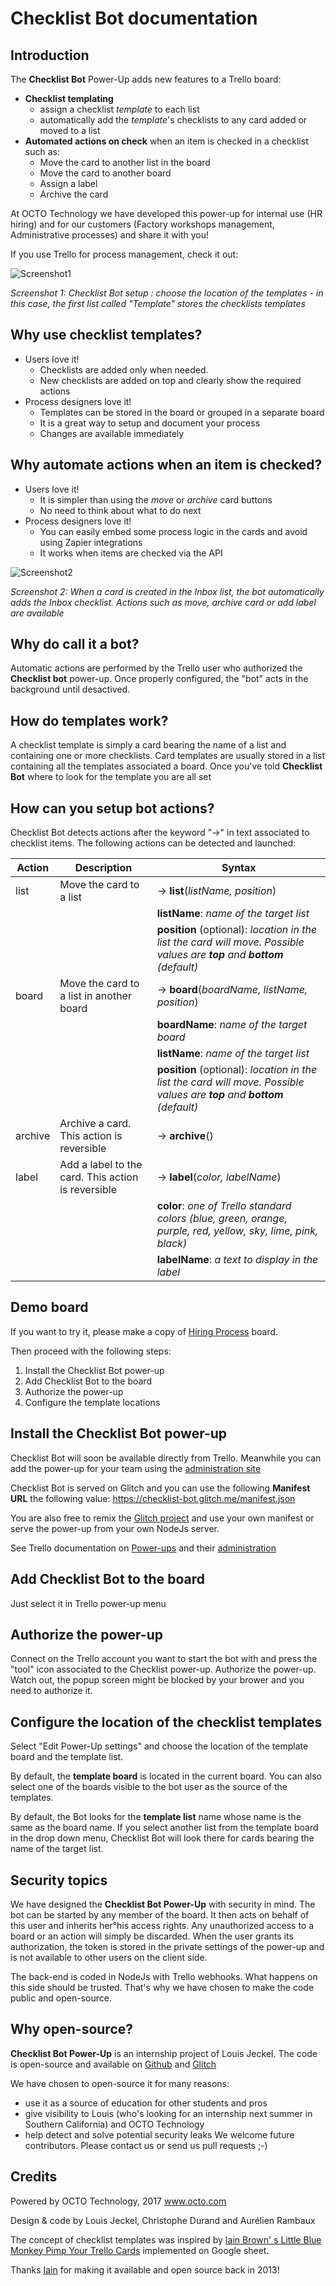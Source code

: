 # Checklist Bot documentation

## Introduction

The **Checklist Bot** Power-Up adds new features to a Trello board:
- **Checklist templating**
    - assign a checklist *template* to each list
    - automatically add the *template*'s checklists to any card added or moved to a list
- **Automated actions on check** when an item is checked in a checklist such as:
    - Move the card to another list in the board
    - Move the card to another board
    - Assign a label
    - Archive the card

At OCTO Technology we have developed this power-up for internal use (HR hiring) and for our customers (Factory workshops management, Administrative processes) and share it with you!

If you use Trello for process management, check it out:

![Screenshot1](https://cdn.glitch.com/9aebe639-1af4-4ed8-9467-a054ae8cdf2b%2FNScreen1.jpg?1501683458765)

*Screenshot 1: Checklist Bot setup : choose the location of the templates - in this case, the first list called "Template" stores the checklists templates*

## Why use checklist templates?
- Users love it! 
  - Checklists are added only when needed.
  - New checklists are added on top and clearly show the required actions
- Process designers love it!
  - Templates can be stored in the board or grouped in a separate board
  - It is a great way to setup and document your process
  - Changes are available immediately

## Why automate actions when an item is checked?
- Users love it! 
  - It is simpler than using the *move* or *archive* card buttons
  - No need to think about what to do next
- Process designers love it!
  - You can easily embed some process logic in the cards and avoid using Zapier integrations
  - It works when items are checked via the API
  

![Screenshot2](https://cdn.glitch.com/9aebe639-1af4-4ed8-9467-a054ae8cdf2b%2FCheckbot%201step.jpg?1501762939721)

*Screenshot 2: When a card is created in the Inbox list, the bot automatically adds the Inbox checklist. Actions such as move, archive card or add label are available*

## Why do call it a bot?
Automatic actions are performed by the Trello user who authorized the **Checklist bot** power-up.
Once properly configured, the "bot" acts in the background until desactived.

## How do templates work?
A checklist template is simply a card bearing the name of a list and containing one or more checklists.
Card templates are usually stored in a list containing all the templates associated a board.
Once you've told **Checklist Bot** where to look for the template you are all set

## How can you setup bot actions?
Checklist Bot detects actions after the keyword "->" in text associated to checklist items.
The following actions can be detected and launched:

Action | Description | Syntax 
------------ | ------------- | ----------------
list| Move the card to a list | -> **list**(*listName, position*)
  |  |   | **listName**: *name of the target list*
  |  |   | **position** (optional): *location in the list the card will move. Possible values are **top** and **bottom** (default)*
board| Move the card to a list in another board | -> **board**(*boardName, listName, position*)
  |  |   | **boardName**: *name of the target board*
  |  |   | **listName**: *name of the target list*
  |  |   | **position** (optional): *location in the list the card will move. Possible values are **top** and **bottom** (default)*
archive| Archive a card. This action is reversible | -> **archive**()
label| Add a label to the card. This action is reversible | -> **label**(*color, labelName*)
  |  |   | **color**: *one of Trello standard colors (blue, green, orange, purple, red, yellow, sky, lime, pink, black)* 
  |  |   | **labelName**: *a text to display in the label* 

## Demo board
If you want to try it, please make a copy of [Hiring Process](https://trello.com/b/36AnQeAb/hiring-process-checklist-bot-power-up-demo) board.

Then proceed with the following steps:
1. Install the Checklist Bot power-up
1. Add Checklist Bot to the board
1. Authorize the power-up
1. Configure the template locations

## Install the Checklist Bot power-up
Checklist Bot will soon be available directly from Trello.
Meanwhile you can add the power-up for your team using the [administration site](https://trello.com/power-ups/admin)

Checklist Bot is served on Glitch and you can use the following **Manifest URL** the following value: https://checklist-bot.glitch.me/manifest.json

You are also free to remix the [Glitch project](https://glitch.com/edit/#!/checklist-bot) and use your own manifest or serve the power-up from your own NodeJs server.

See Trello documentation on [Power-ups](https://trello.readme.io/v1.0/reference#power-ups-intro) and their [administration](https://trello.com/power-ups/admin)

## Add Checklist Bot to the board
Just select it in Trello power-up menu

## Authorize the power-up
Connect on the Trello account you want to start the bot with and press the "tool" icon associated to the Checklist power-up.
Authorize the power-up. Watch out, the popup screen might be blocked by your brower and you need to authorize it.

## Configure the location of the checklist templates
Select "Edit Power-Up settings" and choose the location of the template board and the template list.

By default, the **template board** is located in the current board.
You can also select one of the boards visible to the bot user as the source of the templates.

By default, the Bot looks for the **template list** name whose name is the same as the board name.
If you select another list from the template board in the drop down menu, Checklist Bot will look there for cards bearing the name of the target list.

## Security topics
We have designed the **Checklist Bot Power-Up** with security in mind.
The bot can be started by any member of the board.
It then acts on behalf of this user and inherits her°his access rights. Any unauthorized access to a board or an action will simply be discarded.
When the user grants its authorization, the token is stored in the private settings of the power-up and is not available to other users on the client side.

The back-end is coded in NodeJs with Trello webhooks. What happens on this side should be trusted.
That's why we have chosen to make the code public and open-source.

## Why open-source?
**Checklist Bot Power-Up**  is an internship project of Louis Jeckel.
The code is open-source and available on [Github](https://github.com/louisjeck/checklist-trello-bot) and [Glitch](https://glitch.com/edit/#!/checklist-bot)

We have chosen to open-source it for many reasons:
- use it as a source of education for other students and pros
- give visibility to Louis (who's looking for an internship next summer in Southern California) and OCTO Technology
- help detect and solve potential security leaks
We welcome future contributors. Please contact us or send us pull requests ;-)

## Credits
Powered by OCTO Technology, 2017
www.octo.com

Design & code by Louis Jeckel, Christophe Durand and Aurélien Rambaux

The concept of checklist templates was inspired by [Iain Brown' s Little Blue Monkey Pimp Your Trello Cards](http://www.littlebluemonkey.com/pimp-your-trello-cards/) implemented on Google sheet. 

Thanks [Iain](https://twitter.com/littlebmonkey) for making it available and open source back in 2013!


